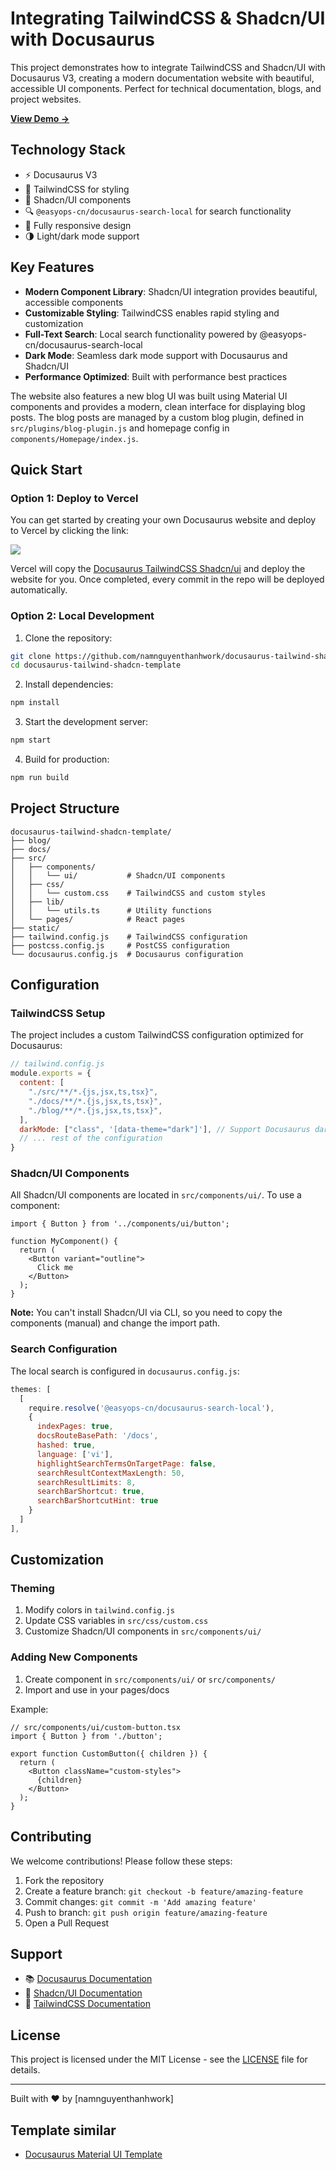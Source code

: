 # Integrating TailwindCSS & Shadcn/UI with Docusaurus

This project demonstrates how to integrate TailwindCSS and Shadcn/UI with Docusaurus V3, creating a modern documentation website with beautiful, accessible UI components. Perfect for technical documentation, blogs, and project websites.

[**View Demo →**](https://docusaurus-tailwind-shadcn-template.vercel.app)

## Technology Stack

- ⚡️ Docusaurus V3
- 🎨 TailwindCSS for styling
- 🧩 Shadcn/UI components
- 🔍 `@easyops-cn/docusaurus-search-local` for search functionality
- 📱 Fully responsive design
- 🌗 Light/dark mode support

## Key Features

- **Modern Component Library**: Shadcn/UI integration provides beautiful, accessible components
- **Customizable Styling**: TailwindCSS enables rapid styling and customization
- **Full-Text Search**: Local search functionality powered by @easyops-cn/docusaurus-search-local
- **Dark Mode**: Seamless dark mode support with Docusaurus and Shadcn/UI
- **Performance Optimized**: Built with performance best practices

The website also features a new blog UI was built using Material UI components and provides a modern, clean interface for displaying blog posts. The blog posts are managed by a custom blog plugin, defined in `src/plugins/blog-plugin.js` and homepage config in `components/Homepage/index.js`.

## Quick Start

### Option 1: Deploy to Vercel

You can get started by creating your own Docusaurus website and deploy to Vercel by clicking the link:

[![](https://vercel.com/button)](https://vercel.com/new/clone?s=https%3A%2F%2Fgithub.com%2Fnamnguyenthanhwork%2Fdocusaurus-tailwind-shadcn-template&showOptionalTeamCreation=false)

Vercel will copy the [Docusaurus TailwindCSS Shadcn/ui](https://github.com/namnguyenthanhwork/docusaurus-tailwind-shadcn-template) and deploy the website for you. Once completed, every commit in the repo will be deployed automatically.

### Option 2: Local Development

1. Clone the repository:

```bash
git clone https://github.com/namnguyenthanhwork/docusaurus-tailwind-shadcn-template.git
cd docusaurus-tailwind-shadcn-template
```

2. Install dependencies:

```bash
npm install
```

3. Start the development server:

```bash
npm start
```

4. Build for production:

```bash
npm run build
```

## Project Structure

```
docusaurus-tailwind-shadcn-template/
├── blog/
├── docs/
├── src/
│   ├── components/
│   │   └── ui/           # Shadcn/UI components
│   ├── css/
│   │   └── custom.css    # TailwindCSS and custom styles
│   ├── lib/
│   │   └── utils.ts      # Utility functions
│   └── pages/            # React pages
├── static/
├── tailwind.config.js    # TailwindCSS configuration
├── postcss.config.js     # PostCSS configuration
└── docusaurus.config.js  # Docusaurus configuration
```

## Configuration

### TailwindCSS Setup

The project includes a custom TailwindCSS configuration optimized for Docusaurus:

```javascript
// tailwind.config.js
module.exports = {
  content: [
    "./src/**/*.{js,jsx,ts,tsx}",
    "./docs/**/*.{js,jsx,ts,tsx}",
    "./blog/**/*.{js,jsx,ts,tsx}",
  ],
  darkMode: ["class", '[data-theme="dark"]'], // Support Docusaurus dark mode
  // ... rest of the configuration
}
```

### Shadcn/UI Components

All Shadcn/UI components are located in `src/components/ui/`. To use a component:

```tsx
import { Button } from '../components/ui/button';

function MyComponent() {
  return (
    <Button variant="outline">
      Click me
    </Button>
  );
}
```

**Note:** You can't install Shadcn/UI via CLI, so you need to copy the components (manual) and change the import path.

### Search Configuration

The local search is configured in `docusaurus.config.js`:

```javascript
themes: [
  [
    require.resolve('@easyops-cn/docusaurus-search-local'),
    {
      indexPages: true,
      docsRouteBasePath: '/docs',
      hashed: true,
      language: ['vi'],
      highlightSearchTermsOnTargetPage: false,
      searchResultContextMaxLength: 50,
      searchResultLimits: 8,
      searchBarShortcut: true,
      searchBarShortcutHint: true
    }
  ]
],
```

## Customization

### Theming

1. Modify colors in `tailwind.config.js`
2. Update CSS variables in `src/css/custom.css`
3. Customize Shadcn/UI components in `src/components/ui/`

### Adding New Components

1. Create component in `src/components/ui/` or `src/components/`
2. Import and use in your pages/docs

Example:

```tsx
// src/components/ui/custom-button.tsx
import { Button } from './button';

export function CustomButton({ children }) {
  return (
    <Button className="custom-styles">
      {children}
    </Button>
  );
}
```

## Contributing

We welcome contributions! Please follow these steps:

1. Fork the repository
2. Create a feature branch: `git checkout -b feature/amazing-feature`
3. Commit changes: `git commit -m 'Add amazing feature'`
4. Push to branch: `git push origin feature/amazing-feature`
5. Open a Pull Request

## Support

- 📚 [Docusaurus Documentation](https://docusaurus.io/)
- 🎨 [Shadcn/UI Documentation](https://ui.shadcn.com/)
- 🌈 [TailwindCSS Documentation](https://tailwindcss.com/)

## License

This project is licensed under the MIT License - see the [LICENSE](LICENSE) file for details.

---

Built with ♥ by [namnguyenthanhwork]

## Template similar

- [Docusaurus Material UI Template](https://github.com/namnguyenthanhwork/docusaurus-material-ui-template)
